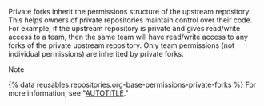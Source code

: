 Private forks inherit the permissions structure of the upstream repository. This helps owners of private repositories maintain control over their code. For example, if the upstream repository is private and gives read/write access to a team, then the same team will have read/write access to any forks of the private upstream repository. Only team permissions (not individual permissions) are inherited by private forks.

> [!NOTE]
> {% data reusables.repositories.org-base-permissions-private-forks %} For more information, see "[AUTOTITLE](/organizations/managing-user-access-to-your-organizations-repositories/managing-repository-roles/setting-base-permissions-for-an-organization#about-base-permissions-for-an-organization)."
